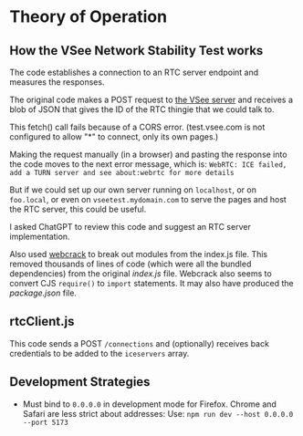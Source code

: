 # Theory of Operation

## How the VSee Network Stability Test works

The code establishes a connection to an RTC server endpoint and measures the responses.

The original code makes a POST request to
[the VSee server](https://test.vsee.com/network/connections)
and receives a blob of JSON that gives the ID of the
RTC thingie that we could talk to.

This fetch() call fails because of a CORS error. (test.vsee.com is not configured to allow "*" to connect, only its own pages.)

Making the request manually (in a browser) and pasting the response into
the code moves to the next error message, which is: `WebRTC: ICE failed, add a TURN server and see about:webrtc for more details`

But if we could set up our own server running on `localhost`, or on
`foo.local`, or even on `vseetest.mydomain.com`
to serve the pages and host the RTC server, this could be useful.

I asked ChatGPT to review this code and suggest an RTC server implementation.

Also used [webcrack](https://webcrack.netlify.app/) to break out modules
from the index.js file.
This removed thousands of lines of code
(which were all the bundled dependencies) from the original _index.js_ file.
Webcrack also seems to convert CJS `require()` to `import` statements.
It may also have produced the _package.json_ file.

## rtcClient.js

This code sends a POST `/connections` and
(optionally) receives back credentials to be added
to the `iceservers` array. 

## Development Strategies

* Must bind to `0.0.0.0` in development mode for Firefox.
  Chrome and Safari are less strict about addresses:
  Use: `npm run dev --host 0.0.0.0 --port 5173`
  
  
